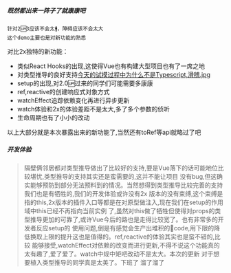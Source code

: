 ##### 既然都出来一阵子了就康康吧
    针对2🆙3应该不会太🚹，障碍应该不会太大
    这个demo主要也是对新功能的熟悉

对比2x独特的新功能：
- 类似React Hooks的出现,这使得Vue也有构建大型项目也有了一席之地
- 对类型推导的良好支持[今天的试摸过程中为什么不是Typescript,滑稽.jpg](#)
- setup的出现,对2.0🆙过来的同学们可能需要多康康
- ref,reactive的创建响应式对象方式
- watchEffect追踪依赖变化再进行异步更新
- watch体验和2x的体验差距不是太大,多了多个参数的侦听
- 生命周期也有了小小的改动


以上大部分就是本次暴露出来的新功能了,当然还有toRef等api就略过了吧
##### 开发体验
> 隔壁俩邻居都对类型推导做出了比较好的支持,要是Vue落下的话可能地位比较堪忧,类型推导的支持其实还是蛮需要的,这并不能让项目
没有bug,但这确实能够预防到部分无法预料到的情况。当然想得到类型推导比较完善的支持我们也是有牺牲的,我们的开发体验或许没有2x
版本的没有束缚,这个束缚是指的this,2x版本的插件入口等都是在对原型做注入,现在我们在setup的作用域中this已经不再指向当前实例
了,虽然对this做了牺牲但使得对props的类型推导更加的可靠了,或许Vue今后的路也是走得比较宽了。也有非常多的开发者反应setup的
使用问题,倒是有感觉会生产出堆积的🍜code,用下限的降低换取上限的提升这也是值得的。ref,reactive的体验其实也是蛮不错的,比较
能够接受,watchEffect对依赖的改变而进行更新,不得不说这个功能真的太有趣了,爱了爱了。watch中规中矩吧改动不是太大。本次的更新
对于想要植入类型推导的同学真是太美了。下班了 溜了溜了

